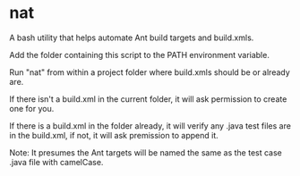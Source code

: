 # nat
A bash utility that helps automate Ant build targets and build.xmls.

Add the folder containing this script to the PATH environment variable.

Run "nat" from within a project folder where build.xmls should be or already are.

If there isn't a build.xml in the current folder, it will ask permission to create one for you.

If there is a build.xml in the folder already, it will verify any .java test files are in the build.xml, if not, it will ask premission to append it.

Note: It presumes the Ant targets will be named the same as the test case .java file with camelCase.
